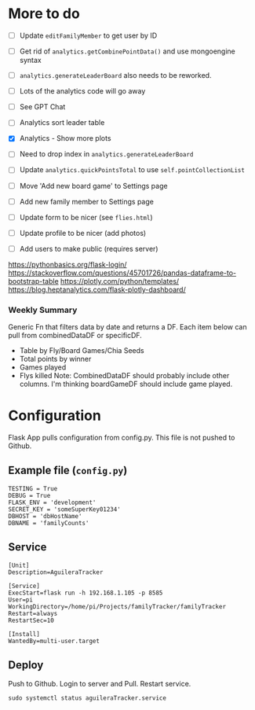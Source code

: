 # More to do

- [ ] Update `editFamilyMember` to get user by ID

- [ ] Get rid of `analytics.getCombinePointData()` and use mongoengine syntax
 - [ ] `analytics.generateLeaderBoard` also needs to be reworked. 
 - [ ] Lots of the analytics code will go away
 - [ ] See GPT Chat
 
- [ ] Analytics sort leader table
- [x] Analytics - Show more plots
- [ ] Need to drop index in `analytics.generateLeaderBoard`
- [ ] Update `analytics.quickPointsTotal` to use `self.pointCollectionList`

- [ ] Move 'Add new board game' to Settings page
- [ ] Add new family member to Settings page

- [ ] Update form to be nicer (see `flies.html`)

- [ ] Update profile to be nicer (add photos)

- [ ] Add users to make public (requires server)


https://pythonbasics.org/flask-login/
https://stackoverflow.com/questions/45701726/pandas-dataframe-to-bootstrap-table
https://plotly.com/python/templates/
https://blog.heptanalytics.com/flask-plotly-dashboard/


### Weekly Summary
Generic Fn that filters data by date and returns a DF. Each item below can pull from combinedDataDF or specificDF. 
 - Table by Fly/Board Games/Chia Seeds
 - Total points by winner
 - Games played
 - Flys killed
Note: CombinedDataDF should probably include other columns. I'm thinking boardGameDF should include game played.


# Configuration
Flask App pulls configuration from config.py. This file is not pushed to Github.

## Example file (`config.py`)
```
TESTING = True
DEBUG = True
FLASK_ENV = 'development'
SECRET_KEY = 'someSuperKey01234'
DBHOST = 'dbHostName'
DBNAME = 'familyCounts'
```

## Service
```
[Unit]
Description=AguileraTracker

[Service]
ExecStart=flask run -h 192.168.1.105 -p 8585
User=pi
WorkingDirectory=/home/pi/Projects/familyTracker/familyTracker
Restart=always
RestartSec=10

[Install]
WantedBy=multi-user.target
```

## Deploy
Push to Github. Login to server and Pull. Restart service.
```
sudo systemctl status aguileraTracker.service
```
